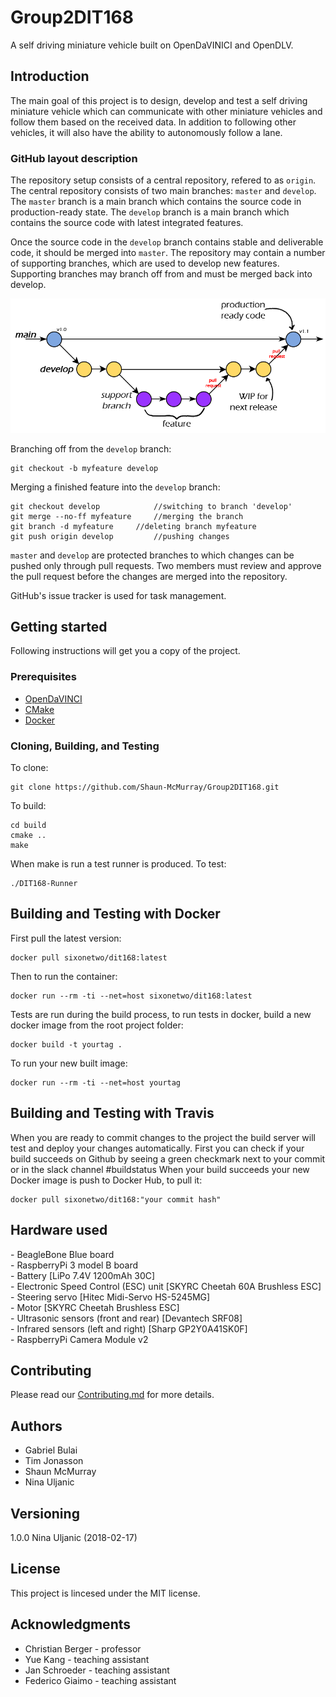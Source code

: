 # Group2DIT168
A self driving miniature vehicle built on OpenDaVINICI and OpenDLV.

## Introduction
The main goal of this project is to design, develop and test a self driving miniature vehicle which can communicate with other miniature vehicles and follow them based on the received data. In addition to following other vehicles, it will also have the ability to autonomously follow a lane. 

### GitHub layout description
The repository setup consists of a central repository, refered to as `origin`. The central repository consists of two main branches: `master` and `develop`. 
The `master` branch is a main branch which contains the source code in production-ready state. The `develop` branch is a main branch which contains the source code with latest integrated features. 

Once the source code in the `develop` branch contains stable and deliverable code, it should be merged into `master`. The repository may contain a number of supporting branches, which are used to develop new features. Supporting branches may branch off from and must be merged back into develop. 


![alt text][gitlayout]

[gitlayout]: https://raw.githubusercontent.com/Shaun-McMurray/Group2DIT168/master/documentation/GitHubLayout.png?token=AYDzFepkXWG_fnySxF0kTgjIEATQYVmhks5aku4UwA%3D%3D "GitHub layout"

Branching off from the `develop` branch:
```
git checkout -b myfeature develop
```
Merging a finished feature into the `develop` branch:
```
git checkout develop 			//switching to branch 'develop'
git merge --no-ff myfeature		//merging the branch
git branch -d myfeature		//deleting branch myfeature
git push origin develop 		//pushing changes
```

`master` and `develop` are protected branches to which changes can be pushed only through pull requests. Two members must review and approve the pull request before the changes are merged into the repository.

GitHub's issue tracker is used for task management.

## Getting started 
Following instructions will get you a copy of the project.

### Prerequisites
- [OpenDaVINCI](http://opendavinci.readthedocs.io/)
- [CMake](http://derekmolloy.ie/hello-world-introductions-to-cmake)
- [Docker](https://docs.docker.com/install/linux/docker-ce/ubuntu/)

### Cloning, Building, and Testing

To clone:
```
git clone https://github.com/Shaun-McMurray/Group2DIT168.git
```

To build:
```
cd build
cmake ..
make
```

When make is run a test runner is produced.
To test:
```
./DIT168-Runner
```

## Building and Testing with Docker

First pull the latest version:
```
docker pull sixonetwo/dit168:latest
```

Then to run the container:
```
docker run --rm -ti --net=host sixonetwo/dit168:latest
```

Tests are run during the build process, to run tests in docker, build a new docker image from the root project folder:
```
docker build -t yourtag .
```

To run your new built image:
```
docker run --rm -ti --net=host yourtag
```

## Building and Testing with Travis

When you are ready to commit changes to the project the build server will test and deploy your changes automatically.
First you can check if your build succeeds on Github by seeing a green checkmark next to your commit or in the slack channel #buildstatus
When your build succeeds your new Docker image is push to Docker Hub, to pull it:
```
docker pull sixonetwo/dit168:"your commit hash"
```


## Hardware used

\- BeagleBone Blue board\
\- RaspberryPi 3 model B board\
\- Battery [LiPo 7.4V 1200mAh 30C]\
\- Electronic Speed Control (ESC) unit [SKYRC Cheetah 60A Brushless ESC]\
\- Steering servo [Hitec Midi-Servo HS-5245MG]\
\- Motor [SKYRC Cheetah Brushless ESC]\
\- Ultrasonic sensors (front and rear) [Devantech SRF08]\
\- Infrared sensors (left and right) [Sharp GP2Y0A41SK0F]\
\- RaspberryPi Camera Module v2

## Contributing
Please read our [Contributing.md](CONTRIBUTING.md) for more details. 

## Authors
- Gabriel Bulai
- Tim Jonasson
- Shaun McMurray
- Nina Uljanic

## Versioning
1.0.0 Nina Uljanic (2018-02-17)

## License
This project is lincesed under the MIT license. 

## Acknowledgments
- Christian Berger - professor
- Yue Kang - teaching assistant
- Jan Schroeder - teaching assistant
- Federico Giaimo - teaching assistant
